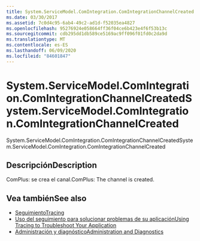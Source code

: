 ```yaml
---
title: System.ServiceModel.ComIntegration.ComIntegrationChannelCreated
ms.date: 03/30/2017
ms.assetid: 7c0d4c95-6ab4-49c2-ad1d-f52035ea4827
ms.openlocfilehash: 95276924e058664ff36f04ce6b423e4f6f53b13c
ms.sourcegitcommit: cdb295dd1db589ce5169ac9ff096f01fd0c2da9d
ms.translationtype: MT
ms.contentlocale: es-ES
ms.lasthandoff: 06/09/2020
ms.locfileid: "84601847"
---
```

# <a name="systemservicemodelcomintegrationcomintegrationchannelcreated"></a><span data-ttu-id="26496-102">System.ServiceModel.ComIntegration.ComIntegrationChannelCreated</span><span class="sxs-lookup"><span data-stu-id="26496-102">System.ServiceModel.ComIntegration.ComIntegrationChannelCreated</span></span>
<span data-ttu-id="26496-103">System.ServiceModel.ComIntegration.ComIntegrationChannelCreated</span><span class="sxs-lookup"><span data-stu-id="26496-103">System.ServiceModel.ComIntegration.ComIntegrationChannelCreated</span></span>  
  
## <a name="description"></a><span data-ttu-id="26496-104">Descripción</span><span class="sxs-lookup"><span data-stu-id="26496-104">Description</span></span>  
 <span data-ttu-id="26496-105">ComPlus: se crea el canal.</span><span class="sxs-lookup"><span data-stu-id="26496-105">ComPlus: The channel is created.</span></span>  
  
## <a name="see-also"></a><span data-ttu-id="26496-106">Vea también</span><span class="sxs-lookup"><span data-stu-id="26496-106">See also</span></span>

- [<span data-ttu-id="26496-107">Seguimiento</span><span class="sxs-lookup"><span data-stu-id="26496-107">Tracing</span></span>](index.md)
- [<span data-ttu-id="26496-108">Uso del seguimiento para solucionar problemas de su aplicación</span><span class="sxs-lookup"><span data-stu-id="26496-108">Using Tracing to Troubleshoot Your Application</span></span>](using-tracing-to-troubleshoot-your-application.md)
- [<span data-ttu-id="26496-109">Administración y diagnóstico</span><span class="sxs-lookup"><span data-stu-id="26496-109">Administration and Diagnostics</span></span>](../index.md)
